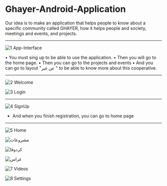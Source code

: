 # Ghayer-Android-Application
Our idea is to make an application that helps people to know about a specific community called GHAYER, how it helps people and society, meetings and events, and projects.

------
![1 App-Interface](https://user-images.githubusercontent.com/46052811/214074989-7abaa4ec-b152-4407-b4d8-ef8dd9c59f88.png)

•	You must sing up to be able to use the application.
•	Then you will go to the home page.
•	Then you can go to the projects and events 
•	And you can go to layout "عن غير " to be able to know more about this cooperative.

----

![2 Welcome](https://user-images.githubusercontent.com/46052811/214075147-cd3d3b5a-b5d5-4427-9152-c4135587cc4c.png)


![3 Login](https://user-images.githubusercontent.com/46052811/214075158-39cf92fd-cc52-469d-b6fc-c5fa74d40a1e.png)

----

![4 SignUp](https://user-images.githubusercontent.com/46052811/214075167-50a3fcc9-3e30-4955-89d3-b35d78457f33.png)

 - And when you finish registration, you can go to home page

-----

![5 Home](https://user-images.githubusercontent.com/46052811/214075218-9bee2c3d-bba7-4f31-b6e1-a916fb4ee484.png)


![مشروعات](https://user-images.githubusercontent.com/46052811/214075363-ff09214d-01e7-48c7-bb99-c8cae282606c.PNG)


![كردوفا](https://user-images.githubusercontent.com/46052811/214075426-f40e186d-0f62-4e5e-8aaa-922da053ae5c.PNG)


![غراس](https://user-images.githubusercontent.com/46052811/214075433-f649b842-8686-405f-8aed-b5651a2a1d2b.PNG)

![7 Videos](https://user-images.githubusercontent.com/46052811/214075438-04cc011c-6d35-4c20-b260-8fc0cec0a65a.png)

![8 Settings](https://user-images.githubusercontent.com/46052811/214075491-5d40312e-3c88-42be-867b-d16af7b4ccee.png)
